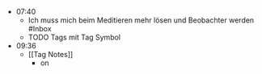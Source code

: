 - 07:40
	- Ich muss mich beim Meditieren mehr lösen und Beobachter werden #Inbox
	- TODO Tags mit Tag Symbol
- 09:36
	- [[Tag Notes]]
		- on